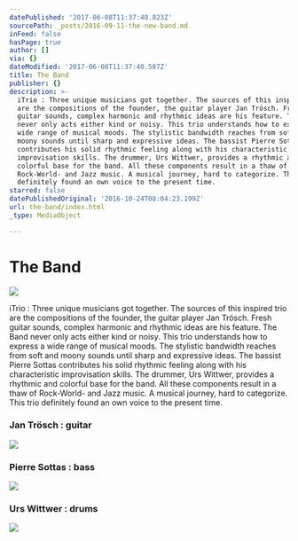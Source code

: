 ```yaml
---
datePublished: '2017-06-08T11:37:40.823Z'
sourcePath: _posts/2016-09-11-the-new-band.md
inFeed: false
hasPage: true
author: []
via: {}
dateModified: '2017-06-08T11:37:40.587Z'
title: The Band
publisher: {}
description: >-
  iTrio : Three unique musicians got together. The sources of this inspired trio
  are the compositions of the founder, the guitar player Jan Trösch. Fresh
  guitar sounds, complex harmonic and rhythmic ideas are his feature. The Band
  never only acts either kind or noisy. This trio understands how to express a
  wide range of musical moods. The stylistic bandwidth reaches from soft and
  moony sounds until sharp and expressive ideas. The bassist Pierre Sottas
  contributes his solid rhythmic feeling along with his characteristic
  improvisation skills. The drummer, Urs Wittwer, provides a rhythmic and
  colorful base for the band. All these components result in a thaw of
  Rock-World- and Jazz music. A musical journey, hard to categorize. This trio
  definitely found an own voice to the present time.
starred: false
datePublishedOriginal: '2016-10-24T08:04:23.199Z'
url: the-band/index.html
_type: MediaObject

---
```

# The Band
![](https://the-grid-user-content.s3-us-west-2.amazonaws.com/1004c2ce-367b-4ab2-906b-8bedd898d9bf.jpg)

iTrio : Three unique musicians got together. The sources of this inspired trio are the compositions of the founder, the guitar player Jan Trösch. Fresh guitar sounds, complex harmonic and rhythmic ideas are his feature. The Band never only acts either kind or noisy. This trio understands how to express a wide range of musical moods. The stylistic bandwidth reaches from soft and moony sounds until sharp and expressive ideas. The bassist Pierre Sottas contributes his solid rhythmic feeling along with his characteristic improvisation skills. The drummer, Urs Wittwer, provides a rhythmic and colorful base for the band. All these components result in a thaw of Rock-World- and Jazz music. A musical journey, hard to categorize. This trio definitely found an own voice to the present time.

### Jan Trösch : guitar
![](https://the-grid-user-content.s3-us-west-2.amazonaws.com/de5c9bd7-e2da-45f0-a69e-3b963aa81582.jpg)

### Pierre Sottas : bass
![](https://the-grid-user-content.s3-us-west-2.amazonaws.com/37aa33b8-cf15-4f10-a3bf-f9bbc4c2b3cb.jpg)

### Urs Wittwer : drums
![](https://the-grid-user-content.s3-us-west-2.amazonaws.com/d857a1ef-84bf-4b4b-9f97-a2ba840c9649.jpg)
